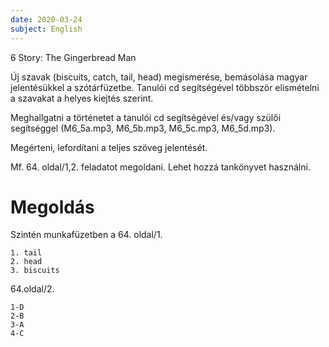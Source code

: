 ```yaml
---
date: 2020-03-24
subject: English
---
```


6 Story: The Gingerbread Man

Új szavak (biscuits, catch, tail, head) megismerése,
bemásolása magyar jelentésükkel a szótárfüzetbe.
Tanulói cd segítségével többször elismételni a szavakat
a helyes kiejtés szerint.

Meghallgatni a történetet a tanulói cd segítségével
és/vagy szülői segítséggel (M6_5a.mp3, M6_5b.mp3, M6_5c.mp3, M6_5d.mp3).

Megérteni, lefordítani a teljes szöveg jelentését.

Mf. 64. oldal/1,2. feladatot megoldani. Lehet hozzá
tankönyvet használni.

# Megoldás

Szintén munkafüzetben a 64. oldal/1.

```
1. tail
2. head
3. biscuits
```

64.oldal/2.

```
1-D
2-B
3-A
4-C
```
